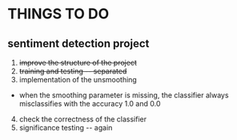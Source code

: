 # THINGS TO DO 
**sentiment detection project**
---

1. ~~improve the structure of the project~~
2. ~~training and testing -- separated~~
3. implementation of the unsmoothing 
* when the smoothing parameter is missing, the classifier always misclassifies with the accuracy 1.0 and 0.0
4. check the correctness of the classifier
5. significance testing -- again
